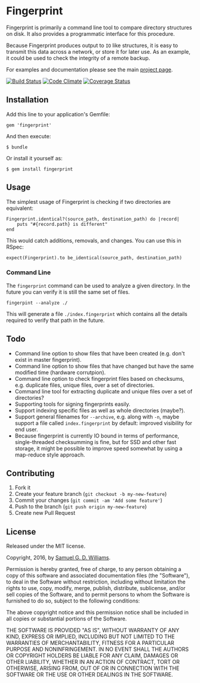 # Fingerprint

Fingerprint is primarily a command line tool to compare directory structures on disk. It also provides a programmatic interface for this procedure.

Because Fingerprint produces output to `IO` like structures, it is easy to transmit this data across a network, or store it for later use. As an example, it could be used to check the integrity of a remote backup.

For examples and documentation please see the main [project page][1].

[1]: http://www.codeotaku.com/projects/fingerprint/index

[![Build Status](https://secure.travis-ci.org/ioquatix/fingerprint.png)](http://travis-ci.org/ioquatix/fingerprint)
[![Code Climate](https://codeclimate.com/github/ioquatix/fingerprint.png)](https://codeclimate.com/github/ioquatix/fingerprint)
[![Coverage Status](https://coveralls.io/repos/ioquatix/fingerprint/badge.svg)](https://coveralls.io/r/ioquatix/fingerprint)

## Installation

Add this line to your application's Gemfile:

	gem 'fingerprint'

And then execute:

	$ bundle

Or install it yourself as:

	$ gem install fingerprint

## Usage

The simplest usage of Fingerprint is checking if two directories are equivalent:

	Fingerprint.identical?(source_path, destination_path) do |record|
		puts "#{record.path} is different"
	end

This would catch additions, removals, and changes. You can use this in RSpec:

	expect(Fingerprint).to be_identical(source_path, destination_path)

### Command Line

The `fingerprint` command can be used to analyze a given directory. In the future you can verify it is still the same set of files.

	fingerpint --analyze ./

This will generate a file `./index.fingerprint` which contains all the details required to verify that path in the future.

## Todo

* Command line option to show files that have been created (e.g. don't exist in master fingerprint).
* Command line option to show files that have changed but have the same modified time (hardware corrutpion).
* Command line option to check fingerprint files based on checksums, e.g. duplicate files, unique files, over a set of directories.
* Command line tool for extracting duplicate and unique files over a set of directories?
* Supporting tools for signing fingerprints easily.
* Support indexing specific files as well as whole directories (maybe?).
* Support general filenames for `--archive`, e.g. along with `-n`, maybe support a file called `index.fingerprint` by default: improved visibility for end user.
* Because fingerprint is currently IO bound in terms of performance, single-threaded checksumming is fine, but for SSD and other fast storage, it might be possible to improve speed somewhat by using a map-reduce style approach.

## Contributing

1. Fork it
2. Create your feature branch (`git checkout -b my-new-feature`)
3. Commit your changes (`git commit -am 'Add some feature'`)
4. Push to the branch (`git push origin my-new-feature`)
5. Create new Pull Request

## License

Released under the MIT license.

Copyright, 2016, by [Samuel G. D. Williams](http://www.codeotaku.com/samuel-williams).

Permission is hereby granted, free of charge, to any person obtaining a copy
of this software and associated documentation files (the "Software"), to deal
in the Software without restriction, including without limitation the rights
to use, copy, modify, merge, publish, distribute, sublicense, and/or sell
copies of the Software, and to permit persons to whom the Software is
furnished to do so, subject to the following conditions:

The above copyright notice and this permission notice shall be included in
all copies or substantial portions of the Software.

THE SOFTWARE IS PROVIDED "AS IS", WITHOUT WARRANTY OF ANY KIND, EXPRESS OR
IMPLIED, INCLUDING BUT NOT LIMITED TO THE WARRANTIES OF MERCHANTABILITY,
FITNESS FOR A PARTICULAR PURPOSE AND NONINFRINGEMENT. IN NO EVENT SHALL THE
AUTHORS OR COPYRIGHT HOLDERS BE LIABLE FOR ANY CLAIM, DAMAGES OR OTHER
LIABILITY, WHETHER IN AN ACTION OF CONTRACT, TORT OR OTHERWISE, ARISING FROM,
OUT OF OR IN CONNECTION WITH THE SOFTWARE OR THE USE OR OTHER DEALINGS IN
THE SOFTWARE.
